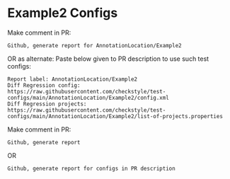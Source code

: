 # Example2 Configs
Make comment in PR:
```
Github, generate report for AnnotationLocation/Example2
```
OR as alternate:
Paste below given to PR description to use such test configs:
```
Report label: AnnotationLocation/Example2
Diff Regression config: https://raw.githubusercontent.com/checkstyle/test-configs/main/AnnotationLocation/Example2/config.xml
Diff Regression projects: https://raw.githubusercontent.com/checkstyle/test-configs/main/AnnotationLocation/Example2/list-of-projects.properties
```
Make comment in PR:
```
Github, generate report
```
OR
```
Github, generate report for configs in PR description
```
